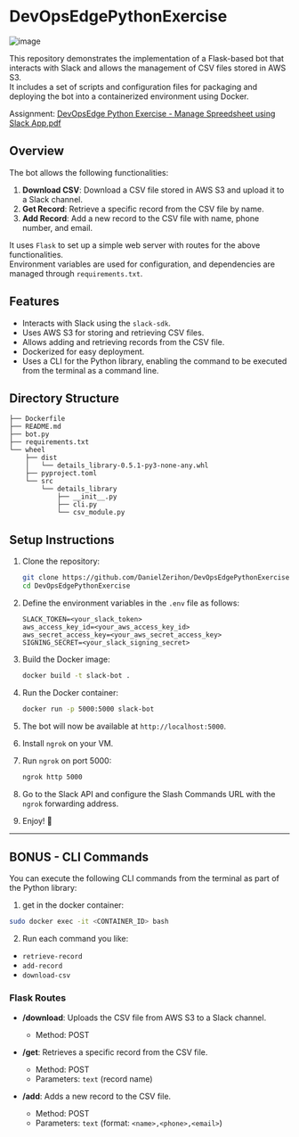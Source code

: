 # DevOpsEdgePythonExercise
![image](https://github.com/user-attachments/assets/4fd0e0d9-267d-4b2c-82d4-d788e27faebe)

This repository demonstrates the implementation of a Flask-based bot that interacts with Slack and allows the management of CSV files stored in AWS S3.  
It includes a set of scripts and configuration files for packaging and deploying the bot into a containerized environment using Docker.

Assignment: 
[DevOpsEdge Python Exercise - Manage Spreedsheet using Slack App.pdf](https://github.com/user-attachments/files/18555702/DevOpsEdge.Python.Exercise.-.Manage.Spreedsheet.using.Slack.App.pdf)

## Overview

The bot allows the following functionalities:
1. **Download CSV**: Download a CSV file stored in AWS S3 and upload it to a Slack channel.
2. **Get Record**: Retrieve a specific record from the CSV file by name.
3. **Add Record**: Add a new record to the CSV file with name, phone number, and email.

It uses `Flask` to set up a simple web server with routes for the above functionalities.  
Environment variables are used for configuration, and dependencies are managed through `requirements.txt`.

## Features
- Interacts with Slack using the `slack-sdk`.
- Uses AWS S3 for storing and retrieving CSV files.
- Allows adding and retrieving records from the CSV file.
- Dockerized for easy deployment.
- Uses a CLI for the Python library, enabling the command to be executed from the terminal as a command line.

## Directory Structure

```
├── Dockerfile
├── README.md
├── bot.py
├── requirements.txt
└── wheel
    ├── dist
    │   └── details_library-0.5.1-py3-none-any.whl
    ├── pyproject.toml
    └── src
        └── details_library
            ├── __init__.py
            ├── cli.py
            └── csv_module.py
```

## Setup Instructions

1. Clone the repository:
   ```bash
   git clone https://github.com/DanielZerihon/DevOpsEdgePythonExercise.git
   cd DevOpsEdgePythonExercise
   ```

2. Define the environment variables in the `.env` file as follows:
   ```
   SLACK_TOKEN=<your_slack_token>
   aws_access_key_id=<your_aws_access_key_id>
   aws_secret_access_key=<your_aws_secret_access_key>
   SIGNING_SECRET=<your_slack_signing_secret>
   ```

3. Build the Docker image:
   ```bash
   docker build -t slack-bot .
   ```

4. Run the Docker container:
   ```bash
   docker run -p 5000:5000 slack-bot
   ```

5. The bot will now be available at `http://localhost:5000`.

6. Install `ngrok` on your VM.

7. Run `ngrok` on port 5000:
   ```bash
   ngrok http 5000
   ```

8. Go to the Slack API and configure the Slash Commands URL with the `ngrok` forwarding address.

9. Enjoy! 🎉

---

## BONUS - CLI Commands

You can execute the following CLI commands from the terminal as part of the Python library:
1. get in the docker container: 
```bash
sudo docker exec -it <CONTAINER_ID> bash
```
2. Run each command you like:
- `retrieve-record`
- `add-record`
- `download-csv`

### Flask Routes

- **/download**: Uploads the CSV file from AWS S3 to a Slack channel.  
  - Method: POST  

- **/get**: Retrieves a specific record from the CSV file.  
  - Method: POST  
  - Parameters: `text` (record name)

- **/add**: Adds a new record to the CSV file.  
  - Method: POST  
  - Parameters: `text` (format: `<name>,<phone>,<email>`)
